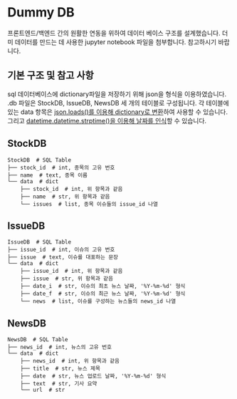 # Dummy DB
프론트엔드/백엔드 간의 원활한 연동을 위하여 데이터 베이스 구조를 설계했습니다.
더미 데이터를 만드는 데 사용한 jupyter notebook 파일을 첨부합니다. 참고하시기 바랍니다.

## 기본 구조 및 참고 사항
sql 데이터베이스에 dictionary파일을 저장하기 위해 json을 형식을 이용하였습니다.
.db 파일은 StockDB, IssueDB, NewsDB 세 개의 테이블로 구성됩니다.
각 테이블에 있는 data 항목은 <ins>json.loads()를 이용해 dictionary로 변환</ins>하여 사용할 수 있습니다.
그리고 <ins>datetime.datetime.strptime()을 이용해 날짜를 인식</ins>할 수 있습니다.

## StockDB
```
StockDB  # SQL Table
├── stock_id  # int, 종목의 고유 번호
├── name  # text, 종목 이름
└── data  # dict
    ├── stock_id  # int, 위 항목과 같음
    ├── name  # str, 위 항목과 같음
    └── issues  # list, 종목 이슈들의 issue_id 나열
```

## IssueDB
```
IssueDB  # SQL Table
├── issue_id  # int, 이슈의 고유 번호
├── issue  # text, 이슈를 대표하는 문장
└── data  # dict
    ├── issue_id  # int, 위 항목과 같음
    ├── issue  # str, 위 항목과 같음
    ├── date_i  # str, 이슈의 최초 뉴스 날짜, '%Y-%m-%d' 형식
    ├── date_f  # str, 이슈의 최근 뉴스 날짜, '%Y-%m-%d' 형식
    └── news  # list, 이슈를 구성하는 뉴스들의 news_id 나열
```

## NewsDB
```
NewsDB  # SQL Table
├── news_id  # int, 뉴스의 고유 번호
└── data  # dict
    ├── news_id  # int, 위 항목과 같음
    ├── title  # str, 뉴스 제목
    ├── date  # str, 뉴스 업로드 날짜, '%Y-%m-%d' 형식
    ├── text  # str, 기사 요약
    └── url  # str
```
